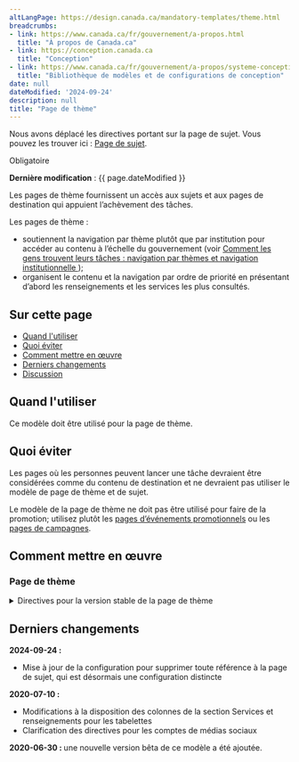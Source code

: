```yaml
---
altLangPage: https://design.canada.ca/mandatory-templates/theme.html
breadcrumbs:
- link: https://www.canada.ca/fr/gouvernement/a-propos.html
  title: "À propos de Canada.ca"
- link: https://conception.canada.ca
  title: "Conception"
- link: https://www.canada.ca/fr/gouvernement/a-propos/systeme-conception/bibliotheque-modeles.html
  title: "Bibliothèque de modèles et de configurations de conception"
date: null
dateModified: '2024-09-24'
description: null
title: "Page de thème"
---
```

<section class="alert alert-info">
    <p>Nous avons déplacé les directives portant sur la page de sujet. Vous pouvez les trouver ici : <a href="sujet.html">Page de sujet</a>.</p>
</section>

<p>
    <span class="label label-danger">
        Obligatoire
    </span>
</p>
<p><strong>Dernière modification</strong>&nbsp;: {{ page.dateModified }}</p>

<p>
    Les pages de thème fournissent un accès aux sujets et aux pages de destination qui appuient l’achèvement des tâches.
</p>

<p>
    Les pages de thème&nbsp;:
</p>

<ul>
    <li>
        soutiennent la navigation par thème plutôt que par institution pour accéder au contenu à l’échelle du gouvernement (voir
        <a href="{{ site.url }}/specifications/information-trouvabilite/organiser-contenu.html#toc1">
            Comment les gens trouvent leurs tâches : navigation par thèmes et navigation institutionnelle
        </a>
        );
    </li>
    <li>
        organisent le contenu et la navigation par ordre de priorité en présentant d’abord les renseignements et les services les plus consultés.
    </li>
</ul>

<h2>
    Sur cette page
</h2>

<ul>
    <li>
        <a href="#utiliser">
            Quand l'utiliser
        </a>
    </li>
    <li>
        <a href="#eviter">
            Quoi éviter
        </a>
    </li>
    <li>
        <a href="#comment">
            Comment mettre en œuvre
        </a>
    </li>
    <li>
        <a href="#changements">
            Derniers changements
        </a>
    </li>
    <li>
        <a href="#discussion">
            Discussion
        </a>
    </li>
</ul>

<section>
    <h2 id="utiliser">
        Quand l'utiliser
    </h2>
    <p>
        Ce modèle doit être utilisé pour la page de thème.
    </p>
</section>

<section>
    <h2 id="eviter">
        Quoi éviter
    </h2>
    <p>
        Les pages où les personnes peuvent lancer une tâche devraient être considérées comme du contenu de destination et ne devraient pas utiliser le modèle de page de thème et de sujet.
    </p>
    <p>
        Le modèle de la page de thème ne doit pas être utilisé pour faire de la promotion; utilisez plutôt les
        <a href="../modeles-recommandes/pages-evenements-promotionnels.html"> pages d’événements promotionnels</a>
        ou les
        <a href="../modeles-recommandes/pages-campagnes.html"> pages de campagnes</a>.
    </p>
</section>

<section>
    <h2 id="comment">
        Comment mettre en œuvre
    </h2>
</section>

<section>
    <h3>
        Page de thème
    </h3>
    <details>
        <summary>
            Directives pour la version stable de la page de thème
        </summary>
        <div class="btn-group mrgn-bttm-sm">
            <button class="btn btn-default wb-toggle" data-toggle='{"selector": "details", "parent": "#template-elements", "type": "on"}' type="button">
                Développer tout
            </button>
            <button class="btn btn-default wb-toggle" data-toggle='{"selector": "details", "parent": "#template-elements", "type": "off"}' type="button">
                Réduire tout
            </button>
        </div>
        <div class="row">
            <div class="col-lg-6 pull-right">
                <figure class="mrgn-bttm-lg">
                    <figcaption class="text-center">
                        <b>
                            Modèle de page de thème
                        </b>
                    </figcaption>
                    <img
                        alt="Modèle de page de thème indiquant les parties qui composent sa structure. Lire de haut en bas et de gauche à droite. Plus de détails au sujet de ce graphique se retrouvent dans le texte entourant l’image."
                        class="full-width"
                        src="../images/theme-page-fr.jpg"
                    />
                </figure>
            </div>
            <div class="col-lg-6 pull-left">
                <section id="template-elements">
                    <section>
                        <h3>
                            1 : Titre du thème
                        </h3>
                        <p>
                            <span class="label label-danger">
                                Obligatoire
                            </span>
                        </p>
                        <p>
                            Décrit le thème et le contenu de la page
                        </p>
                        <ul class="list-unstyled">
                            <li id="element2">
                                <details class="mrgn-bttm-sm">
                                    <summary class="wb-toggle" data-toggle='{"print":"on"}'>
                                        <strong>
                                            Présentation
                                        </strong>
                                    </summary>
                                    <ul>
                                        <li>
                                            Le titre du thème doit être une balise H1 unique.
                                        </li>
                                        <li>
                                            Il doit être la première composante de la page.
                                        </li>
                                    </ul>
                                </details>
                            </li>
                        </ul>
                    </section>
                    <section>
                        <h3>
                            2 : Paragraphe d’introduction du thème
                        </h3>
                        <p>
                            <span class="label label-danger">
                                Obligatoire
                            </span>
                        </p>
                        <p>
                            Décrit les tâches principales (services et renseignements) et les sujets accessibles sur cette page
                        </p>
                        <ul class="list-unstyled">
                            <li id="element3">
                                <details class="mrgn-bttm-sm">
                                    <summary class="wb-toggle" data-toggle='{"print":"on"}'>
                                        <strong>
                                            Contenu
                                        </strong>
                                    </summary>
                                    <ul>
                                        <li>
                                            Elle donne un aperçu de l’ensemble des tâches principales pouvant être accomplies sur un thème donné.
                                        </li>
                                        <li>
                                            Le texte doit être court et concis.
                                        </li>
                                        <li>
                                            Le contenu est rédigé pour un niveau de scolarité secondaire (pointage de 100 et moins dans
                                            <a href="http://www.scolarius.com/">
                                                Scolarius
                                            </a>
                                            ).
                                        </li>
                                    </ul>
                                </details>
                            </li>
                            <li id="element4">
                                <details class="mrgn-bttm-sm">
                                    <summary class="wb-toggle" data-toggle='{"print":"on"}'>
                                        <strong>
                                            Présentation
                                        </strong>
                                    </summary>
                                    <ul>
                                        <li>
                                            Cette composante figure sous le titre du thème.
                                        </li>
                                        <li>Elle se trouve à la gauche de l'image.</li>
                                    </ul>
                                </details>
                            </li>
                        </ul>
                    </section>
                    <section>
                        <h3>
                            3 : Image du thème
                        </h3>
                        <p>
                            <span class="label label-info">
                                Facultative
                            </span>
                        </p>
                        <p>
                            L’image est facultative. Utilisez uniquement des images décoratives.
                        </p>
                        <ul class="list-unstyled">
                            <li id="element6">
                                <details class="mrgn-bttm-sm">
                                    <summary class="wb-toggle" data-toggle='{"print":"on"}'>
                                        <strong>
                                            Présentation
                                        </strong>
                                    </summary>
                                    <ul>
                                        <li>
                                            L'image figure en haut de la page.
                                        </li>
                                        <li>
                                            Elle se trouve à droite du paragraphe d’introduction du thème.
                                        </li>
                                    </ul>
                                </details>
                            </li>
                        </ul>
                    </section>
                    <section>
                        <h3>
                            4 : Réseaux de médias sociaux du thème
                        </h3>
                        <p>
                            <span class="label label-warning">
                                Conditionnelle
                            </span>
                        </p>
                        <p>
                            Présente les réseaux de médias sociaux propres au thème
                        </p>
                        <ul class="list-unstyled">
                            <li id="element7">
                                <details class="mrgn-bttm-sm">
                                    <summary class="wb-toggle" data-toggle='{"print":"on"}'>
                                        <strong>
                                            Contenu
                                        </strong>
                                    </summary>
                                    <ul>
                                        <li>
                                            Cette composante est obligatoire lorsqu’il y a un ou plusieurs réseaux de médias sociaux liés au thème qui existent.
                                        </li>
                                        <li>
                                            Utilisez la configuration
                                            <a href="../configurations-conception-communes/bloc-medias-sociaux.html">
                                                Bloc des réseaux de médias sociaux (fenêtre « Suivez »)
                                            </a>
                                            .
                                        </li>
                                    </ul>
                                </details>
                            </li>
                            <li id="element8">
                                <details class="mrgn-bttm-sm">
                                    <summary class="wb-toggle" data-toggle='{"print":"on"}'>
                                        <strong>
                                            Présentation
                                        </strong>
                                    </summary>
                                    <ul>
                                        <li>
                                            Cette composante figure sous le paragraphe d’introduction du thème.
                                        </li>
                                    </ul>
                                </details>
                            </li>
                        </ul>
                    </section>
                    <section>
                        <h3>
                            5 : Services et renseignements
                        </h3>
                        <p>
                            <span class="label label-danger">
                                Obligatoire
                            </span>
                        </p>
                        <p>
                            Présente les sujets propres au thème
                        </p>
                        <ul class="list-unstyled">
                            <li id="element9">
                                <details class="mrgn-bttm-sm">
                                    <summary class="wb-toggle" data-toggle='{"print":"on"}'>
                                        <strong>
                                            Contenu
                                        </strong>
                                    </summary>
                                    <ul>
                                        <li>
                                            Utilisez la configuration
                                            <a href="../configurations-conception-communes/services-renseignements.html">
                                                Services et renseignements
                                            </a>
                                            .
                                        </li>
                                    </ul>
                                </details>
                            </li>
                            <li id="element10">
                                <details class="mrgn-bttm-sm">
                                    <summary class="wb-toggle" data-toggle='{"print":"on"}'>
                                        <strong>
                                            Présentation
                                        </strong>
                                    </summary>
                                    <ul>
                                        <li>
                                            Cette composante figure sous les réseaux de médias sociaux propres au thème et à gauche de la section « En demande ».
                                        </li>
                                        <li>
                                            L’étiquette de l’en-tête est « Services et renseignements ».
                                        </li>
                                    </ul>
                                </details>
                            </li>
                        </ul>
                    </section>
                    <section>
                        <h3>
                            6 : En demande
                        </h3>
                        <p>
                            <span class="label label-danger">
                                Obligatoire
                            </span>
                        </p>
                        <p>
                            Présente les services et renseignements les plus demandés propres au thème
                        </p>
                        <ul class="list-unstyled">
                            <li id="element11">
                                <details class="mrgn-bttm-sm">
                                    <summary class="wb-toggle" data-toggle='{"print":"on"}'>
                                        <strong>
                                            Contenu
                                        </strong>
                                    </summary>
                                    <ul>
                                        <li>
                                            Utilisez la configuration
                                            <a href="../configurations-conception-communes/en-demande.html">
                                                En demande
                                            </a>
                                            .
                                        </li>
                                    </ul>
                                </details>
                            </li>
                            <li id="element12">
                                <details class="mrgn-bttm-sm">
                                    <summary class="wb-toggle" data-toggle='{"print":"on"}'>
                                        <strong>
                                            Présentation
                                        </strong>
                                    </summary>
                                    <ul>
                                        <li>
                                            Cette composante se trouve à droite de « Services et renseignements ».
                                        </li>
                                        <li>
                                            L’étiquette de l’en-tête est « En demande ».
                                        </li>
                                    </ul>
                                </details>
                            </li>
                        </ul>
                    </section>
                    <section>
                        <h3>
                            7 : Autres renseignements pour les
                        </h3>
                        <p>
                            <span class="label label-warning">
                                Conditionnelle
                            </span>
                        </p>
                        <p>
                            Liens menant à des renseignements intéressant les publics cibles à l’échelle du gouvernement
                        </p>
                        <ul class="list-unstyled">
                            <li id="element13">
                                <details class="mrgn-bttm-sm">
                                    <summary class="wb-toggle" data-toggle='{"print":"on"}'>
                                        <strong>
                                            Contenu
                                        </strong>
                                    </summary>
                                    <ul>
                                        <li>
                                            Cette composante est obligatoire lorsqu’il y a une ou plusieurs pages de public cible à l’échelle du gouvernement ou de pages de sujets liées au thème qui existent.
                                        </li>
                                        <li>
                                            Utilisez la configuration
                                            <a href="../configurations-conception-communes/autres-renseignements.html">
                                                Autres renseignements pour les
                                            </a>
                                            .
                                        </li>
                                    </ul>
                                </details>
                            </li>
                            <li id="element14">
                                <details class="mrgn-bttm-sm">
                                    <summary class="wb-toggle" data-toggle='{"print":"on"}'>
                                        <strong>
                                            Présentation
                                        </strong>
                                    </summary>
                                    <ul>
                                        <li>
                                            Cette composante se trouve sous la section « En demande ».
                                        </li>
                                        <li>
                                            L’étiquette de l’en-tête est « Autres renseignements pour les ».
                                        </li>
                                    </ul>
                                </details>
                            </li>
                        </ul>
                    </section>
                    <section>
                        <h3>
                            8 : Section « En vedette » du thème
                        </h3>
                        <p>
                            <span class="label label-danger">
                                Obligatoire
                            </span>
                        </p>
                        <p>
                            Fait la promotion des activités en cours propres au thème, menées par les ministères et organismes à l’échelle du
                            <abbr title="Gouvernement du Canada">
                                GC
                            </abbr>
                        </p>
                        <ul class="list-unstyled">
                            <li id="element15">
                                <details class="mrgn-bttm-sm">
                                    <summary class="wb-toggle" data-toggle='{"print":"on"}'>
                                        <strong>
                                            Contenu
                                        </strong>
                                    </summary>
                                    <ul>
                                        <li>
                                            Utilisez la configuration
                                            <a href="../configurations-conception-communes/vignettes-promotionnelles.html">
                                                Promotions contextuelles
                                            </a>
                                            .
                                        </li>
                                    </ul>
                                </details>
                            </li>
                            <li id="element16">
                                <details class="mrgn-bttm-sm">
                                    <summary class="wb-toggle" data-toggle='{"print":"on"}'>
                                        <strong>
                                            Présentation
                                        </strong>
                                    </summary>
                                    <ul>
                                        <li>
                                            Cette composante se trouve en dessous de « Services et renseignements ».
                                        </li>
                                    </ul>
                                </details>
                            </li>
                        </ul>
                    </section>
                </section>
            </div>
        </div>
        <h2 id="navigation">
            Navigation de l’utilisateur
        </h2>
        <p>
            Le site Canada.ca s’articule autour de 15 thèmes fondés sur une analyse des tâches principales (renseignements et services les plus demandés) à l’échelle du gouvernement du Canada.
        </p>
        <p>
            S’ils mettent l’accent sur les tâches principales liées aux renseignements et à la prestation des services, les thèmes donnent également un aperçu des activités du gouvernement du Canada menées à bien pour contribuer à la
            prestation des programmes et services (par exemple, recherches, consultations, élaboration de politiques).
        </p>
        <figure class="mrgn-bttm-lg">
            <figcaption class="text-center">
                <b>
                    Diagramme de la façon de naviguer
                </b>
            </figcaption>
            <img
                alt="Diagramme de la façon de naviguer vers les pages de thème dans le site Canada.ca. La version textuelle se trouve ci-dessous :"
                class="img-responsive center-block"
                src="https://www.canada.ca/content/dam/tbs-sct/images/government-communications/canada-content-style-guide/theme-pages-ia-fra.png"
            />
            <details>
                <summary class="wb-toggle" data-toggle='{"print":"on"}'>
                    Version textuelle
                </summary>
                <p>
                    On peut accéder aux pages de thème à partir de la page d’accueil du site Canada.ca.
                </p>
            </details>
        </figure>
    </details>
</section>

<section>
    <h2 id="changements">
        Derniers changements
    </h2>
    <p>
        <strong>
            2024-09-24 :
        </strong>
    </p>
    <ul>
        <li>
            Mise à jour de la configuration pour supprimer toute référence à la page de sujet, qui est désormais une configuration distincte
        </li>
    </ul>
    <p>
        <strong>
            2020-07-10 :
        </strong>
    </p>
    <ul>
        <li>
            Modifications à la disposition des colonnes de la section Services et renseignements pour les tabelettes
        </li>
        <li>
            Clarification des directives pour les comptes de médias sociaux
        </li>
    </ul>
    <p>
        <strong>
            2020-06-30 :
        </strong>
        une nouvelle version bêta de ce modèle a été ajoutée.
    </p>
</section>
